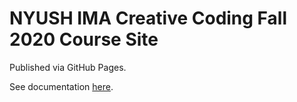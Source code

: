 # NYUSH IMA Creative Coding Fall 2020 Course Site

Published via GitHub Pages.

See documentation [here](https://docs.github.com/en/free-pro-team@latest/github/working-with-github-pages).
